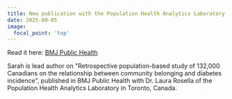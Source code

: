 ```yaml
---
title: New publication with the Population Health Analytics Laboratory in Canada!
date: 2025-09-05
image:
  focal_point: 'top'
---
```


Read it here: [BMJ Public Health][bmj]

[bmj]: https://bmjpublichealth.bmj.com/content/3/2/e001560 "Community belonging and Diabetes"


<!--more-->

Sarah is lead author on "Retrospective population-based study of 132,000 Canadians on the relationship between community belonging and diabetes incidence", published in BMJ Public Health with Dr. Laura Rosella of the Population Health Analytics Laboratory in Toronto, Canada.

